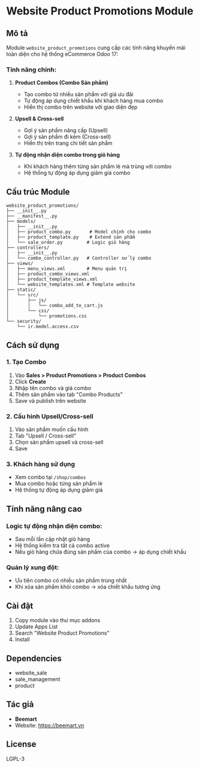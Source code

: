 # Website Product Promotions Module

## Mô tả

Module `website_product_promotions` cung cấp các tính năng khuyến mãi toàn diện cho hệ thống eCommerce Odoo 17:

### Tính năng chính:

1. **Product Combos (Combo Sản phẩm)**
   - Tạo combo từ nhiều sản phẩm với giá ưu đãi
   - Tự động áp dụng chiết khấu khi khách hàng mua combo
   - Hiển thị combo trên website với giao diện đẹp

2. **Upsell & Cross-sell**
   - Gợi ý sản phẩm nâng cấp (Upsell)
   - Gợi ý sản phẩm đi kèm (Cross-sell)
   - Hiển thị trên trang chi tiết sản phẩm

3. **Tự động nhận diện combo trong giỏ hàng**
   - Khi khách hàng thêm từng sản phẩm lẻ mà trùng với combo
   - Hệ thống tự động áp dụng giảm giá combo

## Cấu trúc Module

```
website_product_promotions/
├── __init__.py
├── __manifest__.py
├── models/
│   ├── __init__.py
│   ├── product_combo.py       # Model chính cho combo
│   ├── product_template.py    # Extend sản phẩm
│   └── sale_order.py         # Logic giỏ hàng
├── controllers/
│   ├── __init__.py
│   └── combo_controller.py   # Controller xử lý combo
├── views/
│   ├── menu_views.xml        # Menu quản trị
│   ├── product_combo_views.xml
│   ├── product_template_views.xml
│   └── website_templates.xml # Template website
├── static/
│   └── src/
│       ├── js/
│       │   └── combo_add_to_cart.js
│       └── css/
│           └── promotions.css
└── security/
    └── ir.model.access.csv
```

## Cách sử dụng

### 1. Tạo Combo

1. Vào **Sales > Product Promotions > Product Combos**
2. Click **Create**
3. Nhập tên combo và giá combo
4. Thêm sản phẩm vào tab "Combo Products"
5. Save và publish trên website

### 2. Cấu hình Upsell/Cross-sell

1. Vào sản phẩm muốn cấu hình
2. Tab "Upsell / Cross-sell"
3. Chọn sản phẩm upsell và cross-sell
4. Save

### 3. Khách hàng sử dụng

- Xem combo tại `/shop/combos`
- Mua combo hoặc từng sản phẩm lẻ
- Hệ thống tự động áp dụng giảm giá

## Tính năng nâng cao

### Logic tự động nhận diện combo:
- Sau mỗi lần cập nhật giỏ hàng
- Hệ thống kiểm tra tất cả combo active
- Nếu giỏ hàng chứa đúng sản phẩm của combo → áp dụng chiết khấu

### Quản lý xung đột:
- Ưu tiên combo có nhiều sản phẩm trùng nhất
- Khi xóa sản phẩm khỏi combo → xóa chiết khấu tương ứng

## Cài đặt

1. Copy module vào thư mục addons
2. Update Apps List
3. Search "Website Product Promotions"
4. Install

## Dependencies

- website_sale
- sale_management  
- product

## Tác giả

- **Beemart**
- Website: https://beemart.vn

## License

LGPL-3
